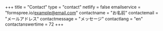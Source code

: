 +++
title = "Contact"
type = "contact"
netlify = false
emailservice = "formspree.io/example@email.com"
contactname = "お名前"
contactemail = "メールアドレス"
contactmessage = "メッセージ"
contactlang = "en"
contactanswertime = 72
+++
